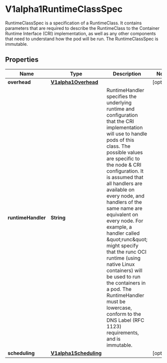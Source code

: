 

# V1alpha1RuntimeClassSpec

RuntimeClassSpec is a specification of a RuntimeClass. It contains parameters that are required to describe the RuntimeClass to the Container Runtime Interface (CRI) implementation, as well as any other components that need to understand how the pod will be run. The RuntimeClassSpec is immutable.

## Properties

| Name | Type | Description | Notes |
|------------ | ------------- | ------------- | -------------|
|**overhead** | [**V1alpha1Overhead**](V1alpha1Overhead.md) |  |  [optional] |
|**runtimeHandler** | **String** | RuntimeHandler specifies the underlying runtime and configuration that the CRI implementation will use to handle pods of this class. The possible values are specific to the node &amp; CRI configuration.  It is assumed that all handlers are available on every node, and handlers of the same name are equivalent on every node. For example, a handler called \&quot;runc\&quot; might specify that the runc OCI runtime (using native Linux containers) will be used to run the containers in a pod. The RuntimeHandler must be lowercase, conform to the DNS Label (RFC 1123) requirements, and is immutable. |  |
|**scheduling** | [**V1alpha1Scheduling**](V1alpha1Scheduling.md) |  |  [optional] |




